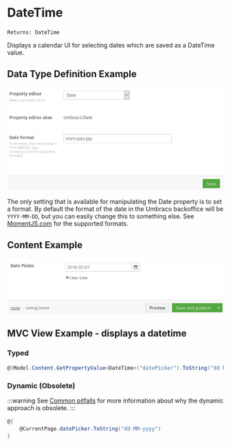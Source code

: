 # DateTime

`Returns: DateTime`

Displays a calendar UI for selecting dates which are saved as a DateTime value.

## Data Type Definition Example

![Data Type Definition Example](images/DateTime-DataType.png)

The only setting that is available for manipulating the Date property is to set a format. By default the format of the date in the Umbraco backoffice will be `YYYY-MM-DD`, but you can easily change this to something else. See [MomentJS.com](https://momentjs.com/) for the supported formats.

## Content Example

![Content Example](images/Date-Time-Content.png)

## MVC View Example - displays a datetime

### Typed

```csharp
@(Model.Content.GetPropertyValue<DateTime>("datePicker").ToString("dd MM yyyy"))
```

### Dynamic (Obsolete)

:::warning
See [Common pitfalls](https://our.umbraco.com/documentation/reference/Common-Pitfalls/#dynamics) for more information about why the dynamic approach is obsolete.
:::

```csharp
@{
    @CurrentPage.datePicker.ToString("dd-MM-yyyy")
}
```